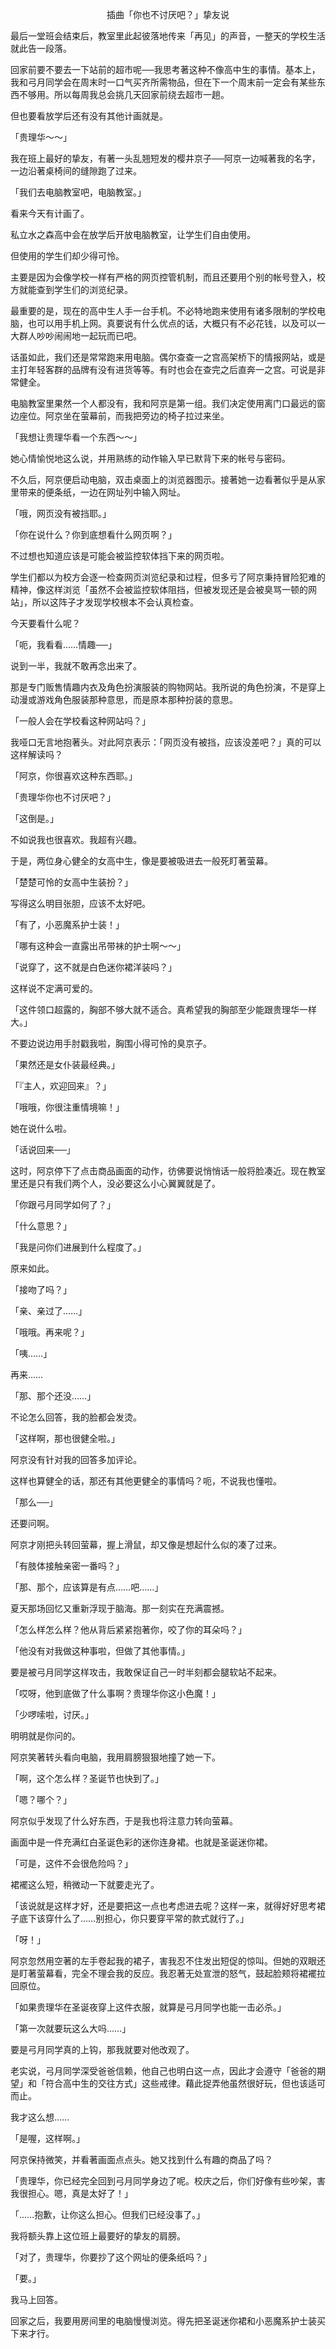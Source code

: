 <p align="center">插曲「你也不讨厌吧？」挚友说</p>

最后一堂班会结束后，教室里此起彼落地传来「再见」的声音，一整天的学校生活就此告一段落。

回家前要不要去一下站前的超市呢──我思考著这种不像高中生的事情。基本上，我和弓月同学会在周末时一口气买齐所需物品，但在下一个周末前一定会有某些东西不够用。所以每周我总会挑几天回家前绕去超市一趟。

但也要看放学后还有没有其他计画就是。

「贵理华～～」

我在班上最好的挚友，有著一头乱翘短发的樱井京子──阿京一边喊著我的名字，一边沿著桌椅间的缝隙跑了过来。

「我们去电脑教室吧，电脑教室。」

看来今天有计画了。

私立水之森高中会在放学后开放电脑教室，让学生们自由使用。

但使用的学生们却少得可怜。

主要是因为会像学校一样有严格的网页控管机制，而且还要用个别的帐号登入，校方就能查到学生们的浏览纪录。

最重要的是，现在的高中生人手一台手机。不必特地跑来使用有诸多限制的学校电脑，也可以用手机上网。真要说有什么优点的话，大概只有不必花钱，以及可以一大群人吵吵闹闹地一起玩而已吧。

话虽如此，我们还是常常跑来用电脑。偶尔查查一之宫高架桥下的情报网站，或是主打年轻客群的品牌有没有进货等等。有时也会在查完之后直奔一之宫。可说是非常健全。

电脑教室里果然一个人都没有，我和阿京是第一组。我们决定使用离门口最远的窗边座位。阿京坐在萤幕前，而我把旁边的椅子拉过来坐。

「我想让贵理华看一个东西～～」

她心情愉悦地这么说，并用熟练的动作输入早已默背下来的帐号与密码。

不久后，阿京便启动电脑，双击桌面上的浏览器图示。接著她一边看著似乎是从家里带来的便条纸，一边在网址列中输入网址。

「哦，网页没有被挡耶。」

「你在说什么？你到底想看什么网页啊？」

不过想也知道应该是可能会被监控软体挡下来的网页啦。

学生们都以为校方会逐一检查网页浏览纪录和过程，但多亏了阿京秉持冒险犯难的精神，像这样浏览「虽然不会被监控软体阻挡，但被发现还是会被臭骂一顿的网站」，所以这阵子才发现学校根本不会认真检查。

今天要看什么呢？

「呃，我看看……情趣──」

说到一半，我就不敢再念出来了。

那是专门贩售情趣内衣及角色扮演服装的购物网站。我所说的角色扮演，不是穿上动漫或游戏角色服装那种意思，而是原本那种扮装的意思。

「一般人会在学校看这种网站吗？」

我哑口无言地抱著头。对此阿京表示：「网页没有被挡，应该没差吧？」真的可以这样解读吗？

「阿京，你很喜欢这种东西耶。」

「贵理华你也不讨厌吧？」

「这倒是。」

不如说我也很喜欢。我超有兴趣。

于是，两位身心健全的女高中生，像是要被吸进去一般死盯著萤幕。

「楚楚可怜的女高中生装扮？」

写得这么明目张胆，应该不太好吧。

「有了，小恶魔系护士装！」

「哪有这种会一直露出吊带袜的护士啊～～」

「说穿了，这不就是白色迷你裙洋装吗？」

这样说不定满可爱的。

「这件领口超露的，胸部不够大就不适合。真希望我的胸部至少能跟贵理华一样大。」

不要边说边用手肘戳我啦，胸围小得可怜的臭京子。

「果然还是女仆装最经典。」

「『主人，欢迎回来』？」

「哦哦，你很注重情境嘛！」

她在说什么啦。

「话说回来──」

这时，阿京停下了点击商品画面的动作，彷佛要说悄悄话一般将脸凑近。现在教室里还是只有我们两个人，没必要这么小心翼翼就是了。

「你跟弓月同学如何了？」

「什么意思？」

「我是问你们进展到什么程度了。」

原来如此。

「接吻了吗？」

「亲、亲过了……」

「哦哦。再来呢？」

「咦……」

再来……

「那、那个还没……」

不论怎么回答，我的脸都会发烫。

「这样啊，那也很健全啦。」

阿京没有针对我的回答多加评论。

这样也算健全的话，那还有其他更健全的事情吗？呃，不说我也懂啦。

「那么──」

还要问啊。

阿京才刚把头转回萤幕，握上滑鼠，却又像是想起什么似的凑了过来。

「有肢体接触亲密一番吗？」

「那、那个，应该算是有点……吧……」

夏天那场回忆又重新浮现于脑海。那一刻实在充满震撼。

「怎么样怎么样？他从背后紧紧抱著你，咬了你的耳朵吗？」

「他没有对我做这种事啦，但做了其他事情。」

要是被弓月同学这样攻击，我敢保证自己一时半刻都会腿软站不起来。

「哎呀，他到底做了什么事啊？贵理华你这小色魔！」

「少啰嗦啦，讨厌。」

明明就是你问的。

阿京笑著转头看向电脑，我用肩膀狠狠地撞了她一下。

「啊，这个怎么样？圣诞节也快到了。」

「嗯？哪个？」

阿京似乎发现了什么好东西，于是我也将注意力转向萤幕。

画面中是一件充满红白圣诞色彩的迷你连身裙。也就是圣诞迷你裙。

「可是，这件不会很危险吗？」

裙襬这么短，稍微动一下就要走光了。

「该说就是这样才好，还是要把这一点也考虑进去呢？这样一来，就得好好思考裙子底下该穿什么了……别担心，你只要穿平常的款式就行了。」

「呀！」

阿京忽然用空著的左手卷起我的裙子，害我忍不住发出短促的惊叫。但她的双眼还是盯著萤幕看，完全不理会我的反应。我忍著无处宣泄的怒气，鼓起脸颊将裙襬拉回原位。

「如果贵理华在圣诞夜穿上这件衣服，就算是弓月同学也能一击必杀。」

「第一次就要玩这么大吗……」

要是弓月同学真的上钩，那我就要对他改观了。

老实说，弓月同学深受爸爸信赖，他自己也明白这一点，因此才会遵守「爸爸的期望」和「符合高中生的交往方式」这些戒律。藉此捉弄他虽然很好玩，但也该适可而止。

我才这么想……

「是喔，这样啊。」

阿京保持微笑，并看著画面点点头。她又找到什么有趣的商品了吗？

「贵理华，你已经完全回到弓月同学身边了呢。校庆之后，你们好像有些吵架，害我很担心。嗯，真是太好了！」

「……抱歉，让你这么担心。但我们已经没事了。」

我将额头靠上这位班上最要好的挚友的肩膀。

「对了，贵理华，你要抄了这个网址的便条纸吗？」

「要。」

我马上回答。

回家之后，我要用房间里的电脑慢慢浏览。得先把圣诞迷你裙和小恶魔系护士装买下来才行。

